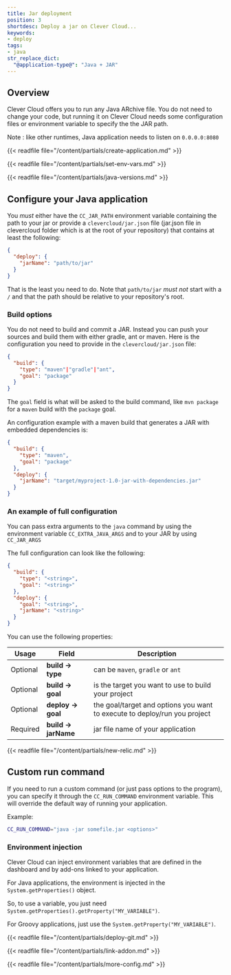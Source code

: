 ```yaml
---
title: Jar deployment
position: 3
shortdesc: Deploy a jar on Clever Cloud...
keywords:
- deploy
tags:
- java
str_replace_dict:
  "@application-type@": "Java + JAR"
---
```


## Overview

Clever Cloud offers you to run any Java ARchive file. You do not need to change your code, but running it on Clever Cloud needs some configuration files or environment variable to specify the the JAR path.

Note : like other runtimes, Java application needs to listen on `0.0.0.0:8080`

{{< readfile file="/content/partials/create-application.md" >}}

{{< readfile file="/content/partials/set-env-vars.md" >}}

{{< readfile file="/content/partials/java-versions.md" >}}

## Configure your Java application

You *must* either have the `CC_JAR_PATH` environment variable containing the
path to your jar or provide a `clevercloud/jar.json` file (jar.json file in
clevercloud folder which is at the root of your repository) that
contains at least the following:

```json
{
  "deploy": {
    "jarName": "path/to/jar"
  }
}
```

That is the least you need to do. Note that `path/to/jar` *must not* start with a `/` and that the path should be relative to your repository's root.

### Build options

You do not need to build and commit a JAR. Instead you can push your
sources and build them with either gradle, ant or maven. Here is the
configuration you need to provide in the `clevercloud/jar.json` file:

```json
{
  "build": {
    "type": "maven"|"gradle"|"ant",
    "goal": "package"
  }
}
```

The `goal` field is what will be asked to the build command, like `mvn package` for a `maven` build with the `package` goal.

An configuration example with a maven build that generates a JAR with
embedded dependencies is:

```json
{
  "build": {
    "type": "maven",
    "goal": "package"
  },
  "deploy": {
    "jarName": "target/myproject-1.0-jar-with-dependencies.jar"
  }
}
```

### An example of full configuration

You can pass extra arguments to the `java` command by using the environment
variable `CC_EXTRA_JAVA_ARGS` and to your JAR by using `CC_JAR_ARGS`

The full configuration can look like the following:

```json
{
  "build": {
    "type": "<string>",
    "goal": "<string>"
  },
  "deploy": {
    "goal": "<string>",
    "jarName": "<string>"
  }
}
```

You can use the following properties:

<table class="table table-bordered table-striped">
  <thead>
    <tr>
      <th>Usage</th>
      <th>Field</th>
      <th>Description</th>
    </tr>
  </thead>
  <tbody>
    <tr>
      <td><span class="label label-default">Optional</span></td>
      <td><strong>build -&gt; type</strong></td>
      <td>can be <code>maven</code>, <code>gradle</code> or <code>ant</code></td>
    </tr>
    <tr>
      <td><span class="label label-default">Optional</span></td>
      <td><strong>build -&gt; goal</strong></td>
      <td>is the target you want to use to build your project</td>
    </tr>
    <tr>
      <td><span class="label label-default">Optional</span></td>
      <td><strong>deploy -&gt; goal</strong></td>
      <td>the goal/target and options you want to execute to deploy/run you project</td>
    </tr>
    <tr>
      <td><span class="label label-danger">Required</span></td>
      <td><strong>build -&gt; jarName</strong></td>
      <td>jar file name of your application</td>
    </tr>
  </tbody>
</table>

{{< readfile file="/content/partials/new-relic.md" >}}

## Custom run command

If you need to run a custom command (or just pass options to the program),
you can specify it through the `CC_RUN_COMMAND` environment variable.
This will override the default way of running your application.

Example:

```bash
CC_RUN_COMMAND="java -jar somefile.jar <options>"
```

### Environment injection

Clever Cloud can inject environment variables that are defined in the
dashboard and by add-ons linked to your application.

For Java applications, the environment is injected in the `System.getProperties()` object.

So, to use a variable, you just need `System.getProperties().getProperty("MY_VARIABLE")`.

For Groovy applications, just use the `System.getProperty("MY_VARIABLE")`.

{{< readfile file="/content/partials/deploy-git.md" >}}

{{< readfile file="/content/partials/link-addon.md" >}}

{{< readfile file="/content/partials/more-config.md" >}}

